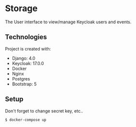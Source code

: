 # Storage

The User interface to view/manage Keycloak users and events.

## Technologies
Project is created with:
* Django: 4.0
* Keycloak: 17.0.0
* Docker
* Nginx
* Postgres
* Bootstrap: 5

## Setup
Don't forget to change secret key, etc..
```
$ docker-compose up
```
